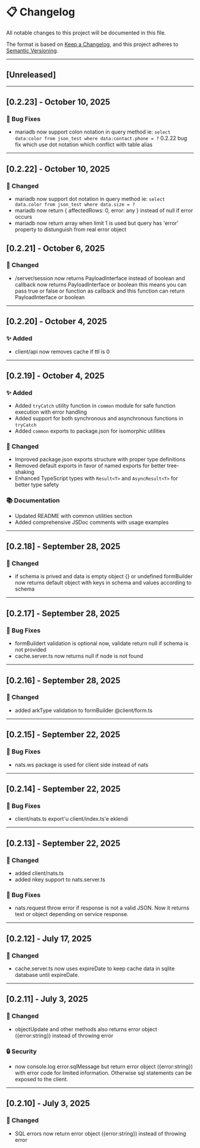 # 📋 Changelog

All notable changes to this project will be documented in this file.

The format is based on [Keep a Changelog](https://keepachangelog.com/en/1.0.0/),
and this project adheres to [Semantic Versioning](https://semver.org/spec/v2.0.0.html).

---

## [Unreleased]

---

## [0.2.23] - October 10, 2025

### 🐛 Bug Fixes

- mariadb now support colon notation in query method ie: `select data:color from json_test where data:contact.phone = ?`
  0.2.22 bug fix which use dot notation which conflict with table alias 

---

## [0.2.22] - October 10, 2025

### 🔄 Changed

- mariadb now support dot notation in query method ie: `select data.color from json_test where data.size = ?`
- mariadb now return { affectedRows: 0, error: any } instead of null if error occurs
- mariadb now return array when limit 1 is used but query has 'error' property to distunguish from real error object

## [0.2.21] - October 6, 2025

### 🔄 Changed

- /server/session now returns PayloadInterface instead of boolean and callback now returns PayloadInterface or boolean
  this means you can pass true or false or function as callback and this function can return PayloadInterface or boolean

---

## [0.2.20] - October 4, 2025

### ✨ Added

- client/api now removes cache if ttl is 0

---

## [0.2.19] - October 4, 2025

### ✨ Added

- Added `tryCatch` utility function in `common` module for safe function execution with error handling
- Added support for both synchronous and asynchronous functions in `tryCatch`
- Added `common` exports to package.json for isomorphic utilities

### 🔄 Changed

- Improved package.json exports structure with proper type definitions
- Removed default exports in favor of named exports for better tree-shaking
- Enhanced TypeScript types with `Result<T>` and `AsyncResult<T>` for better type safety

### 📚 Documentation

- Updated README with common utilities section
- Added comprehensive JSDoc comments with usage examples

---

## [0.2.18] - September 28, 2025

### 🔄 Changed

- if schema is prived and data is empty object {} or undefined formBuilder now returns default object with keys in schema and values according to schema

---

## [0.2.17] - September 28, 2025

### 🐛 Bug Fixes

- formBuildert validation is optional now, validate return null if schema is not provided
- cache.server.ts now returns null if node is not found

---

## [0.2.16] - September 28, 2025

### 🔄 Changed

- added arkType validation to formBuilder @client/form.ts

---

## [0.2.15] - September 22, 2025

### 🐛 Bug Fixes

- nats.ws package is used for client side instead of nats

---

## [0.2.14] - September 22, 2025

### 🐛 Bug Fixes

- client/nats.ts export'u client/index.ts'e eklendi

---

## [0.2.13] - September 22, 2025

### 🔄 Changed

- added client/nats.ts
- added nkey support to nats.server.ts

### 🐛 Bug Fixes

- nats.request throw error if response is not a valid JSON. Now it returns text or object depending on service response.

---

## [0.2.12] - July 17, 2025

### 🔄 Changed

- cache.server.ts now uses expireDate to keep cache data in sqlite database until expireDate.

---

## [0.2.11] - July 3, 2025

### 🔄 Changed

- objectUpdate and other methods also returns error object ({error:string}) instead of throwing error

### 🔒 Security

- now console.log error.sqlMessage but return error object ({error:string}) with error code for limited information. Otherwise sql statements can be exposed to the client.

---

## [0.2.10] - July 3, 2025

### 🔄 Changed

- SQL errors now return error object ({error:string}) instead of throwing error
